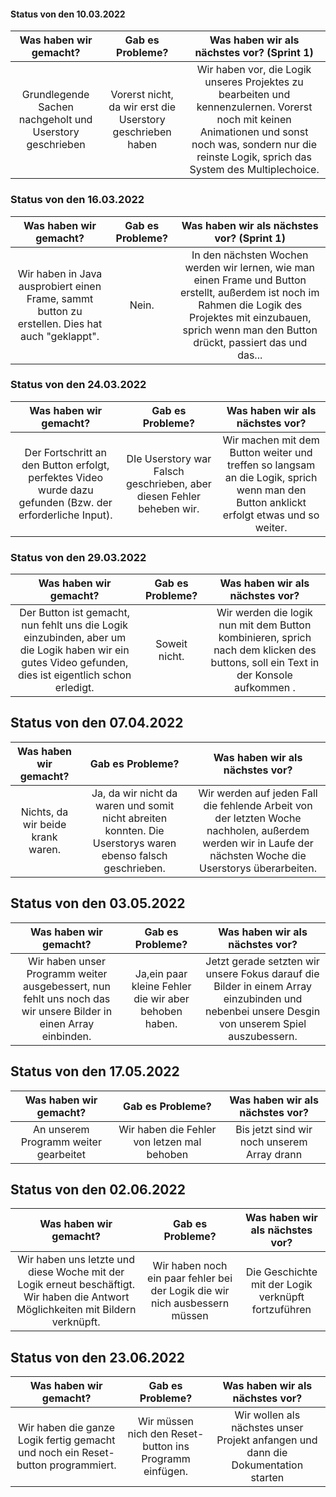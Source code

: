 #### Status von den 10.03.2022

| Was haben wir gemacht? | Gab es Probleme?| Was haben wir als nächstes vor? (Sprint 1)|
| :--------------------: | :-------------: | :-----------------------------: |
| Grundlegende Sachen nachgeholt und Userstory geschrieben    | Vorerst nicht, da wir erst die Userstory geschrieben haben    | Wir haben vor, die Logik unseres Projektes zu bearbeiten und kennenzulernen. Vorerst noch mit keinen Animationen und sonst noch was, sondern nur die reinste Logik, sprich das System des Multiplechoice.|

### Status von den 16.03.2022

| Was haben wir gemacht? | Gab es Probleme?| Was haben wir als nächstes vor? (Sprint 1)|
| :--------------------: | :-------------: | :-----------------------------: |
| Wir haben in Java ausprobiert einen Frame, sammt button zu erstellen. Dies hat auch "geklappt".    | Nein. | In den nächsten Wochen werden wir lernen, wie man einen Frame und Button erstellt, außerdem ist noch im Rahmen die Logik des Projektes mit einzubauen, sprich wenn man den Button drückt, passiert das und das... | 

### Status von den 24.03.2022

| Was haben wir gemacht? | Gab es Probleme?| Was haben wir als nächstes vor? |
| :--------------------: | :-------------: | :-----------------------------: |
| Der Fortschritt an den Button erfolgt, perfektes Video wurde dazu gefunden (Bzw. der erforderliche Input).| DIe Userstory war Falsch geschrieben, aber diesen Fehler beheben wir. | Wir machen mit dem Button weiter und treffen so langsam an die Logik, sprich wenn man den Button anklickt erfolgt etwas und so weiter.  | 

### Status von den 29.03.2022

| Was haben wir gemacht? | Gab es Probleme?| Was haben wir als nächstes vor? |
| :--------------------: | :-------------: | :-----------------------------: |
| Der Button ist gemacht, nun fehlt uns die Logik einzubinden, aber um die Logik haben wir ein gutes Video gefunden, dies ist eigentlich schon erledigt.| Soweit nicht. | Wir werden die logik nun mit dem Button kombinieren, sprich nach dem klicken des buttons, soll ein Text in der Konsole aufkommen .   | 

## Status von den 07.04.2022

| Was haben wir gemacht? | Gab es Probleme?| Was haben wir als nächstes vor? |
| :--------------------: | :-------------: | :-----------------------------: |
| Nichts, da wir beide krank waren.| Ja, da wir nicht da waren und somit nicht abreiten konnten. Die Userstorys waren ebenso falsch geschrieben.| Wir werden auf jeden Fall die fehlende Arbeit von der letzten Woche nachholen, außerdem werden wir in Laufe der nächsten Woche die Userstorys überarbeiten. | 

## Status von den 03.05.2022
| Was haben wir gemacht? | Gab es Probleme?| Was haben wir als nächstes vor? |
| :--------------------: | :--------------:| :------------------------------:|
| Wir haben unser Programm weiter ausgebessert, nun fehlt uns noch das wir unsere Bilder in einen Array einbinden.| Ja,ein paar kleine Fehler die wir aber behoben haben.|Jetzt gerade setzten wir unsere Fokus darauf die Bilder in einem Array einzubinden und nebenbei unsere Desgin von unserem Spiel auszubessern.|

## Status von den 17.05.2022
| Was haben wir gemacht? | Gab es Probleme?| Was haben wir als nächstes vor? |
| :--------------------: | :--------------:| :------------------------------:|
| An unserem Programm weiter gearbeitet|Wir haben die Fehler von letzen mal behoben|Bis jetzt sind wir noch unserem Array drann|


## Status von den 02.06.2022
| Was haben wir gemacht? | Gab es Probleme?| Was haben wir als nächstes vor? |
| :--------------------: | :--------------:| :------------------------------:|
|Wir haben uns letzte und diese Woche mit der Logik erneut beschäftigt. Wir haben die Antwort Möglichkeiten mit Bildern  verknüpft.|Wir haben noch ein paar fehler bei der Logik die wir nich ausbessern müssen|Die Geschichte mit der Logik verknüpft fortzuführen|

## Status von den 23.06.2022
| Was haben wir gemacht? | Gab es Probleme?| Was haben wir als nächstes vor? |
| :--------------------: | :--------------:| :------------------------------:|
| Wir haben die ganze Logik fertig gemacht und noch ein Reset-button programmiert.|Wir müssen nich den Reset-button ins Programm einfügen.|Wir wollen als nächstes unser Projekt anfangen und dann die Dokumentation starten  |
